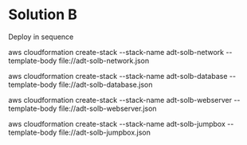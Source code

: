 # Solution B

Deploy in sequence

aws cloudformation create-stack --stack-name adt-solb-network --template-body file://adt-solb-network.json

aws cloudformation create-stack --stack-name adt-solb-database --template-body file://adt-solb-database.json

aws cloudformation create-stack --stack-name adt-solb-webserver --template-body file://adt-solb-webserver.json

aws cloudformation create-stack --stack-name adt-solb-jumpbox --template-body file://adt-solb-jumpbox.json
